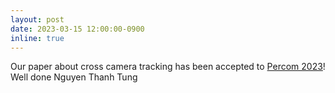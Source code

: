```yaml
---
layout: post
date: 2023-03-15 12:00:00-0900 
inline: true
---
```



Our paper about cross camera tracking has been accepted to <a href="https://percom.org/2023/"> Percom 2023</a>! Well done Nguyen Thanh Tung